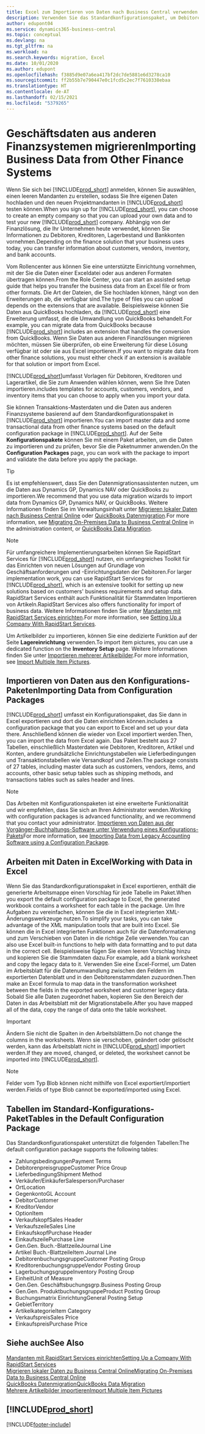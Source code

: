 ```yaml
---
title: Excel zum Importieren von Daten nach Business Central verwenden
description: Verwenden Sie das Standardkonfigurationspaket, um Debitorendaten in Excel hinzuzufügen und Daten nach Business Central zu importieren.
author: edupont04
ms.service: dynamics365-business-central
ms.topic: conceptual
ms.devlang: na
ms.tgt_pltfrm: na
ms.workload: na
ms.search.keywords: migration, Excel
ms.date: 10/01/2020
ms.author: edupont
ms.openlocfilehash: f3885d9e07a6ea417bf2dc7de5881e6d3278ca10
ms.sourcegitcommit: ff2b55b7e790447e0c1fcd5c2ec7f7610338ebaa
ms.translationtype: HT
ms.contentlocale: de-AT
ms.lasthandoff: 02/15/2021
ms.locfileid: "5379265"
---
```

# <a name="importing-business-data-from-other-finance-systems"></a><span data-ttu-id="c0041-103">Geschäftsdaten aus anderen Finanzsystemen migrieren</span><span class="sxs-lookup"><span data-stu-id="c0041-103">Importing Business Data from Other Finance Systems</span></span>

<span data-ttu-id="c0041-104">Wenn Sie sich bei [!INCLUDE[prod_short](includes/prod_short.md)] anmelden, können Sie auswählen, einen leeren Mandanten zu erstellen, sodass Sie Ihre eigenen Daten hochladen und den neuen Projektmandanten in [!INCLUDE[prod_short](includes/prod_short.md)] testen können.</span><span class="sxs-lookup"><span data-stu-id="c0041-104">When you sign up for [!INCLUDE[prod_short](includes/prod_short.md)], you can choose to create an empty company so that you can upload your own data and to test your new [!INCLUDE[prod_short](includes/prod_short.md)] company.</span></span> <span data-ttu-id="c0041-105">Abhängig von der Finanzlösung, die Ihr Unternehmen heute verwendet, können Sie Informationen zu Debitoren, Kreditoren, Lagerbestand und Bankkonten vornehmen.</span><span class="sxs-lookup"><span data-stu-id="c0041-105">Depending on the finance solution that your business uses today, you can transfer information about customers, vendors, inventory, and bank accounts.</span></span>  

<span data-ttu-id="c0041-106">Vom Rollencenter aus können Sie eine unterstützte Einrichtung vornehmen, mit der Sie die Daten einer Exceldatei oder aus anderen Formaten übertragen können.</span><span class="sxs-lookup"><span data-stu-id="c0041-106">From the Role Center, you can start an assisted setup guide that helps you transfer the business data from an Excel file or from other formats.</span></span> <span data-ttu-id="c0041-107">Die Art der Dateien, die Sie hochladen können, hängt von den Erweiterungen ab, die verfügbar sind.</span><span class="sxs-lookup"><span data-stu-id="c0041-107">The type of files you can upload depends on the extensions that are available.</span></span> <span data-ttu-id="c0041-108">Beispielsweise können Sie Daten aus QuickBooks hochladen, da [!INCLUDE[prod_short](includes/prod_short.md)] eine Erweiterung umfasst, die die Umwandlung von QuickBooks behandelt.</span><span class="sxs-lookup"><span data-stu-id="c0041-108">For example, you can migrate data from QuickBooks because [!INCLUDE[prod_short](includes/prod_short.md)] includes an extension that handles the conversion from QuickBooks.</span></span> <span data-ttu-id="c0041-109">Wenn Sie Daten aus anderen Finanzlösungen migrieren möchten, müssen Sie überprüfen, ob eine Erweiterung für diese Lösung verfügbar ist oder sie aus Excel importieren.</span><span class="sxs-lookup"><span data-stu-id="c0041-109">If you want to migrate data from other finance solutions, you must either check if an extension is available for that solution or import from Excel.</span></span>  

[!INCLUDE[prod_short](includes/prod_short.md)]<span data-ttu-id="c0041-110">umfasst Vorlagen für Debitoren, Kreditoren und Lagerartikel, die Sie zum Anwenden wählen können, wenn Sie Ihre Daten importieren.</span><span class="sxs-lookup"><span data-stu-id="c0041-110">includes templates for accounts, customers, vendors, and inventory items that you can choose to apply when you import your data.</span></span>

<span data-ttu-id="c0041-111">Sie können Transaktions-Masterdaten und die Daten aus anderen Finanzsysteme basierend auf dem Standardkonfigurationspaket in [!INCLUDE[prod_short](includes/prod_short.md)] importieren.</span><span class="sxs-lookup"><span data-stu-id="c0041-111">You can import master data and some transactional data from other finance systems based on the default configuration package in [!INCLUDE[prod_short](includes/prod_short.md)].</span></span> <span data-ttu-id="c0041-112">Auf der Seite **Konfigurationspakete** können Sie mit einem Paket arbeiten, um die Daten zu importieren und zu prüfen, bevor Sie die Paketnummer anwenden.</span><span class="sxs-lookup"><span data-stu-id="c0041-112">On the **Configuration Packages** page, you can work with the package to import and validate the data before you apply the package.</span></span>  

> [!TIP]  
> <span data-ttu-id="c0041-113">Es ist empfehlenswert, dass Sie den Datenmigrationsassistenten nutzen, um die Daten aus Dynamics GP, Dynamics NAV oder QuickBooks zu importieren.</span><span class="sxs-lookup"><span data-stu-id="c0041-113">We recommend that you use data migration wizards to import data from Dynamics GP, Dynamics NAV, or QuickBooks.</span></span> <span data-ttu-id="c0041-114">Weitere Informationen finden Sie im Verwaltungsinhalt unter [Migrieren lokaler Daten nach Business Central Online](/dynamics365/business-central/dev-itpro/administration/migrate-data) oder [QuickBooks Datenmigration](ui-extensions-quickbooks-data-migration.md).</span><span class="sxs-lookup"><span data-stu-id="c0041-114">For more information, see [Migrating On-Premises Data to Business Central Online](/dynamics365/business-central/dev-itpro/administration/migrate-data) in the administration content, or [QuickBooks Data Migration](ui-extensions-quickbooks-data-migration.md).</span></span>

> [!NOTE]  
> <span data-ttu-id="c0041-115">Für umfangreichere Implementierungsarbeiten können Sie RapidStart Services für [!INCLUDE[prod_short](includes/prod_short.md)] nutzen, ein umfangreiches Toolkit für das Einrichten von neuen Lösungen auf Grundlage von Geschäftsanforderungen und -Einrichtungsdaten der Debitoren.</span><span class="sxs-lookup"><span data-stu-id="c0041-115">For larger implementation work, you can use RapidStart Services for [!INCLUDE[prod_short](includes/prod_short.md)], which is an extensive toolkit for setting up new solutions based on customers' business requirements and setup data.</span></span> <span data-ttu-id="c0041-116">RapidStart Services enthält auch Funktionalität für Stammdaten Importieren von Artikeln.</span><span class="sxs-lookup"><span data-stu-id="c0041-116">RapidStart Services also offers functionality for import of business data.</span></span> <span data-ttu-id="c0041-117">Weitere Informationen finden Sie unter [Mandanten mit RapidStart Services einrichten](admin-set-up-a-company-with-rapidstart.md).</span><span class="sxs-lookup"><span data-stu-id="c0041-117">For more information, see [Setting Up a Company With RapidStart Services](admin-set-up-a-company-with-rapidstart.md).</span></span>

<span data-ttu-id="c0041-118">Um Artikelbilder zu importieren, können Sie eine dedizierte Funktion auf der Seite **Lagereinrichtung** verwenden.</span><span class="sxs-lookup"><span data-stu-id="c0041-118">To import item pictures, you can use a dedicated function on the **Inventory Setup** page.</span></span> <span data-ttu-id="c0041-119">Weitere Informationen finden Sie unter [Importieren mehrerer Artikelbilder](inventory-how-import-item-pictures.md).</span><span class="sxs-lookup"><span data-stu-id="c0041-119">For more information, see [Import Multiple Item Pictures](inventory-how-import-item-pictures.md).</span></span>

## <a name="importing-data-from-configuration-packages"></a><span data-ttu-id="c0041-120">Importieren von Daten aus den Konfigurations-Paketen</span><span class="sxs-lookup"><span data-stu-id="c0041-120">Importing Data from Configuration Packages</span></span>
[!INCLUDE[prod_short](includes/prod_short.md)] <span data-ttu-id="c0041-121">umfasst ein Konfigurationspaket, das Sie dann in Excel exportieren und dort die Daten einrichten können.</span><span class="sxs-lookup"><span data-stu-id="c0041-121">includes a configuration package that you can export to Excel and set up your data there.</span></span> <span data-ttu-id="c0041-122">Anschließend können die wieder von Excel importiert werden.</span><span class="sxs-lookup"><span data-stu-id="c0041-122">Then, you can import the data from Excel again.</span></span> <span data-ttu-id="c0041-123">Das Paket besteht aus 27 Tabellen, einschließlich Masterdaten wie Debitoren, Kreditoren, Artikel und Konten, andere grundsätzliche Einrichtungstabellen wie Lieferbedingungen und Transaktionstabellen wie Versandkopf und Zeilen.</span><span class="sxs-lookup"><span data-stu-id="c0041-123">The package consists of 27 tables, including master data such as customers, vendors, items, and accounts, other basic setup tables such as shipping methods, and transactions tables such as sales header and lines.</span></span>  

> [!NOTE]  
>   <span data-ttu-id="c0041-124">Das Arbeiten mit Konfigurationspaketen ist eine erweiterte Funktionalität und wir empfehlen, dass Sie sich an Ihren Administrator wenden.</span><span class="sxs-lookup"><span data-stu-id="c0041-124">Working with configuration packages is advanced functionality, and we recommend that you contact your administrator.</span></span> <span data-ttu-id="c0041-125">[Importieren von Daten aus der Vorgänger-Buchhaltungs-Software unter Verwendung eines Konfigurations-Pakets](across-import-data-configuration-packages.md)</span><span class="sxs-lookup"><span data-stu-id="c0041-125">For more information, see [Importing Data from Legacy Accounting Software using a Configuration Package](across-import-data-configuration-packages.md).</span></span>

## <a name="working-with-data-in-excel"></a><span data-ttu-id="c0041-126">Arbeiten mit Daten in Excel</span><span class="sxs-lookup"><span data-stu-id="c0041-126">Working with Data in Excel</span></span>
<span data-ttu-id="c0041-127">Wenn Sie das Standardkonfigurationspaket in Excel exportieren, enthält die generierte Arbeitsmappe einen Vorschlag für jede Tabelle im Paket.</span><span class="sxs-lookup"><span data-stu-id="c0041-127">When you export the default configuration package to Excel, the generated workbook contains a worksheet for each table in the package.</span></span> <span data-ttu-id="c0041-128">Um Ihre Aufgaben zu vereinfachen, können Sie die in Excel integrierten XML-Änderungswerkzeuge nutzen.</span><span class="sxs-lookup"><span data-stu-id="c0041-128">To simplify your tasks, you can take advantage of the XML manipulation tools that are built into Excel.</span></span> <span data-ttu-id="c0041-129">Sie können die in Excel integrierten Funktionen auch für die Datenformatierung und zum Verschieben von Daten in die richtige Zelle verwenden.</span><span class="sxs-lookup"><span data-stu-id="c0041-129">You can also use Excel built-in functions to help with data formatting and to put data in the correct cell.</span></span> <span data-ttu-id="c0041-130">Beispielsweise fügen Sie einen leeren Vorschlag hinzu und kopieren Sie die Stammdaten dazu.</span><span class="sxs-lookup"><span data-stu-id="c0041-130">For example, add a blank worksheet and copy the legacy data to it.</span></span> <span data-ttu-id="c0041-131">Verwenden Sie eine Excel-Formel, um Daten im Arbeitsblatt für die Datenumwandlung zwischen den Feldern im exportierten Datenblatt und in den Debitorenstammdaten zuzuordnen.</span><span class="sxs-lookup"><span data-stu-id="c0041-131">Then make an Excel formula to map data in the transformation worksheet between the fields in the exported worksheet and customer legacy data.</span></span> <span data-ttu-id="c0041-132">Sobald Sie alle Daten zugeordnet haben, kopieren Sie den Bereich der Daten in das Arbeitsblatt mit der Migrationstabelle.</span><span class="sxs-lookup"><span data-stu-id="c0041-132">After you have mapped all of the data, copy the range of data onto the table worksheet.</span></span>  

> [!IMPORTANT]  
>  <span data-ttu-id="c0041-133">Ändern Sie nicht die Spalten in den Arbeitsblättern.</span><span class="sxs-lookup"><span data-stu-id="c0041-133">Do not change the columns in the worksheets.</span></span> <span data-ttu-id="c0041-134">Wenn sie verschoben, geändert oder gelöscht werden, kann das Arbeitsblatt nicht in [!INCLUDE[prod_short](includes/prod_short.md)] importiert werden.</span><span class="sxs-lookup"><span data-stu-id="c0041-134">If they are moved, changed, or deleted, the worksheet cannot be imported into [!INCLUDE[prod_short](includes/prod_short.md)].</span></span>

> [!NOTE]
> <span data-ttu-id="c0041-135">Felder vom Typ Blob können nicht mithilfe von Excel exportiert/importiert werden.</span><span class="sxs-lookup"><span data-stu-id="c0041-135">Fields of type Blob cannot be exported/imported using Excel.</span></span>

## <a name="tables-in-the-default-configuration-package"></a><span data-ttu-id="c0041-136">Tabellen im Standard-Konfigurations-Paket</span><span class="sxs-lookup"><span data-stu-id="c0041-136">Tables in the Default Configuration Package</span></span>
<span data-ttu-id="c0041-137">Das Standardkonfigurationspaket unterstützt die folgenden Tabellen:</span><span class="sxs-lookup"><span data-stu-id="c0041-137">The default configuration package supports the following tables:</span></span>

-   <span data-ttu-id="c0041-138">Zahlungsbedingungen</span><span class="sxs-lookup"><span data-stu-id="c0041-138">Payment Terms</span></span>
-   <span data-ttu-id="c0041-139">Debitorenpreisgruppe</span><span class="sxs-lookup"><span data-stu-id="c0041-139">Customer Price Group</span></span>
-   <span data-ttu-id="c0041-140">Lieferbedingung</span><span class="sxs-lookup"><span data-stu-id="c0041-140">Shipment Method</span></span>
-   <span data-ttu-id="c0041-141">Verkäufer/Einkäufer</span><span class="sxs-lookup"><span data-stu-id="c0041-141">Salesperson/Purchaser</span></span>
-   <span data-ttu-id="c0041-142">Ort</span><span class="sxs-lookup"><span data-stu-id="c0041-142">Location</span></span>
-   <span data-ttu-id="c0041-143">Gegenkonto</span><span class="sxs-lookup"><span data-stu-id="c0041-143">GL Account</span></span>
-   <span data-ttu-id="c0041-144">Debitor</span><span class="sxs-lookup"><span data-stu-id="c0041-144">Customer</span></span>
-   <span data-ttu-id="c0041-145">Kreditor</span><span class="sxs-lookup"><span data-stu-id="c0041-145">Vendor</span></span>
-   <span data-ttu-id="c0041-146">Option</span><span class="sxs-lookup"><span data-stu-id="c0041-146">Item</span></span>
-   <span data-ttu-id="c0041-147">Verkaufskopf</span><span class="sxs-lookup"><span data-stu-id="c0041-147">Sales Header</span></span>
-   <span data-ttu-id="c0041-148">Verkaufszeile</span><span class="sxs-lookup"><span data-stu-id="c0041-148">Sales Line</span></span>
-   <span data-ttu-id="c0041-149">Einkaufskopf</span><span class="sxs-lookup"><span data-stu-id="c0041-149">Purchase Header</span></span>
-   <span data-ttu-id="c0041-150">Einkaufszeile</span><span class="sxs-lookup"><span data-stu-id="c0041-150">Purchase Line</span></span>
-   <span data-ttu-id="c0041-151">Gen.</span><span class="sxs-lookup"><span data-stu-id="c0041-151">Gen.</span></span> <span data-ttu-id="c0041-152">Buch.-Blattzeile</span><span class="sxs-lookup"><span data-stu-id="c0041-152">Journal Line</span></span>
-   <span data-ttu-id="c0041-153">Artikel Buch.-Blattzeile</span><span class="sxs-lookup"><span data-stu-id="c0041-153">Item Journal Line</span></span>
-   <span data-ttu-id="c0041-154">Debitorenbuchungsgruppe</span><span class="sxs-lookup"><span data-stu-id="c0041-154">Customer Posting Group</span></span>
-   <span data-ttu-id="c0041-155">Kreditorenbuchungsgruppe</span><span class="sxs-lookup"><span data-stu-id="c0041-155">Vendor Posting Group</span></span>
-   <span data-ttu-id="c0041-156">Lagerbuchungsgruppe</span><span class="sxs-lookup"><span data-stu-id="c0041-156">Inventory Posting Group</span></span>
-   <span data-ttu-id="c0041-157">Einheit</span><span class="sxs-lookup"><span data-stu-id="c0041-157">Unit of Measure</span></span>
-   <span data-ttu-id="c0041-158">Gen.</span><span class="sxs-lookup"><span data-stu-id="c0041-158">Gen.</span></span> <span data-ttu-id="c0041-159">Geschäftsbuchungsgrp.</span><span class="sxs-lookup"><span data-stu-id="c0041-159">Business Posting Group</span></span>
-   <span data-ttu-id="c0041-160">Gen.</span><span class="sxs-lookup"><span data-stu-id="c0041-160">Gen.</span></span> <span data-ttu-id="c0041-161">Produktbuchungsgruppe</span><span class="sxs-lookup"><span data-stu-id="c0041-161">Product Posting Group</span></span>
-   <span data-ttu-id="c0041-162">Buchungsmatrix Einrichtung</span><span class="sxs-lookup"><span data-stu-id="c0041-162">General Posting Setup</span></span>
-   <span data-ttu-id="c0041-163">Gebiet</span><span class="sxs-lookup"><span data-stu-id="c0041-163">Territory</span></span>
-   <span data-ttu-id="c0041-164">Artikelkategorie</span><span class="sxs-lookup"><span data-stu-id="c0041-164">Item Category</span></span>
-   <span data-ttu-id="c0041-165">Verkaufspreis</span><span class="sxs-lookup"><span data-stu-id="c0041-165">Sales Price</span></span>
-   <span data-ttu-id="c0041-166">Einkaufspreis</span><span class="sxs-lookup"><span data-stu-id="c0041-166">Purchase Price</span></span>

## <a name="see-also"></a><span data-ttu-id="c0041-167">Siehe auch</span><span class="sxs-lookup"><span data-stu-id="c0041-167">See Also</span></span>
[<span data-ttu-id="c0041-168">Mandanten mit RapidStart Services einrichten</span><span class="sxs-lookup"><span data-stu-id="c0041-168">Setting Up a Company With RapidStart Services</span></span>](admin-set-up-a-company-with-rapidstart.md)  
[<span data-ttu-id="c0041-169">Migrieren lokaler Daten zu Business Central Online</span><span class="sxs-lookup"><span data-stu-id="c0041-169">Migrating On-Premises Data to Business Central Online</span></span>](/dynamics365/business-central/dev-itpro/administration/migrate-data)  
[<span data-ttu-id="c0041-170">QuickBooks Datenmigration</span><span class="sxs-lookup"><span data-stu-id="c0041-170">QuickBooks Data Migration</span></span>](ui-extensions-quickbooks-data-migration.md)  
[<span data-ttu-id="c0041-171">Mehrere Artikelbilder importieren</span><span class="sxs-lookup"><span data-stu-id="c0041-171">Import Multiple Item Pictures</span></span>](inventory-how-import-item-pictures.md)

## [!INCLUDE[prod_short](includes/free_trial_md.md)]  


[!INCLUDE[footer-include](includes/footer-banner.md)]
